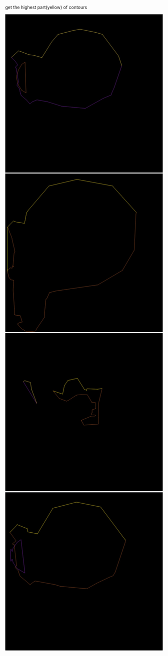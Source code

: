 
get the highest part(yellow) of contours


![img](png/Snipaste_2024-08-15_13-44-56.jpg)
![img](png/Snipaste_2024-08-15_13-45-23.jpg)
![img](png/Snipaste_2024-08-15_13-45-54.jpg)
![img](png/Snipaste_2024-08-15_13-46-16.jpg)
